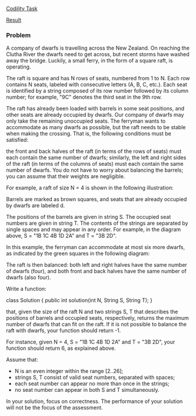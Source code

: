 [Codility Task](https://codility.com/programmers/task/dwarfs_rafting/)

[Result](https://codility.com/demo/results/trainingR2FYQT-BEA/)

### Problem

A company of dwarfs is travelling across the New Zealand. On reaching the Clutha River the dwarfs need to get across, but recent storms have washed away the bridge. Luckily, a small ferry, in the form of a square raft, is operating.

The raft is square and has N rows of seats, numbered from 1 to N. Each row contains N seats, labeled with consecutive letters (A, B, C, etc.). Each seat is identified by a string composed of its row number followed by its column number; for example, "9C" denotes the third seat in the 9th row.

The raft has already been loaded with barrels in some seat positions, and other seats are already occupied by dwarfs. Our company of dwarfs may only take the remaining unoccupied seats. The ferryman wants to accommodate as many dwarfs as possible, but the raft needs to be stable when making the crossing. That is, the following conditions must be satisfied:

the front and back halves of the raft (in terms of the rows of seats) must each contain the same number of dwarfs;
similarly, the left and right sides of the raft (in terms of the columns of seats) must each contain the same number of dwarfs.
You do not have to worry about balancing the barrels; you can assume that their weights are negligible.

For example, a raft of size N = 4 is shown in the following illustration:



Barrels are marked as brown squares, and seats that are already occupied by dwarfs are labeled d.

The positions of the barrels are given in string S. The occupied seat numbers are given in string T. The contents of the strings are separated by single spaces and may appear in any order. For example, in the diagram above, S = "1B 1C 4B 1D 2A" and T = "3B 2D".

In this example, the ferryman can accommodate at most six more dwarfs, as indicated by the green squares in the following diagram:



The raft is then balanced: both left and right halves have the same number of dwarfs (four), and both front and back halves have the same number of dwarfs (also four).

Write a function:

class Solution { public int solution(int N, String S, String T); }

that, given the size of the raft N and two strings S, T that describes the positions of barrels and occupied seats, respectively, returns the maximum number of dwarfs that can fit on the raft. If it is not possible to balance the raft with dwarfs, your function should return -1.

For instance, given N = 4, S = "1B 1C 4B 1D 2A" and T = "3B 2D", your function should return 6, as explained above.

Assume that:

* N is an even integer within the range [2..26];
* strings S, T consist of valid seat numbers, separated with spaces;
* each seat number can appear no more than once in the strings;
* no seat number can appear in both S and T simultaneously.

In your solution, focus on correctness. The performance of your solution will not be the focus of the assessment.